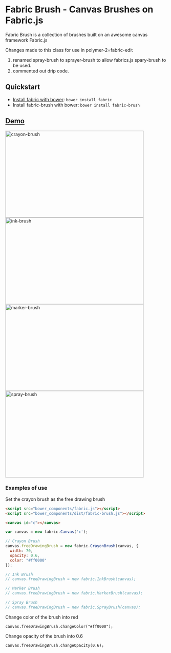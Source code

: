 # Fabric Brush - Canvas Brushes on Fabric.js
Fabric Brush is a collection of brushes built on an awesome canvas framework Fabric.js

Changes made to this class for use in polymer-2=fabric-edit
1. renamed spray-brush to sprayer-brush to allow fabrics.js spary-brush to be used.
2. commented out drip code.

## Quickstart
- [Install fabric with bower](https://github.com/kangax/fabric.js): `bower install fabric`
- Install fabric-brush with bower: `bower install fabric-brush`

## [Demo](https://tennisonchan.github.io/fabric-brush)

[<img src="https://tennisonchan.github.io/fabric-brush/images/crayon-brush.gif" alt="crayon-brush" width="432" height="270">](https://tennisonchan.github.io/fabric-brush)
[<img src="https://tennisonchan.github.io/fabric-brush/images/ink-brush.gif" alt="ink-brush" width="432" height="270">](https://tennisonchan.github.io/fabric-brush)
[<img src="https://tennisonchan.github.io/fabric-brush/images/marker-brush.gif" alt="marker-brush" width="432" height="270">](https://tennisonchan.github.io/fabric-brush)
[<img src="https://tennisonchan.github.io/fabric-brush/images/spray-brush.gif" alt="spray-brush" width="432" height="270">](https://tennisonchan.github.io/fabric-brush)

### Examples of use
Set the crayon brush as the free drawing brush

```html
<script src="bower_components/fabric.js"></script>
<script src="bower_components/dist/fabric-brush.js"></script>

<canvas id="c"></canvas>
```
```javascript
var canvas = new fabric.Canvas('c');

// Crayon Brush
canvas.freeDrawingBrush = new fabric.CrayonBrush(canvas, {
  width: 70,
  opacity: 0.6,
  color: "#ff0000"
});

// Ink Brush
// canvas.freeDrawingBrush = new fabric.InkBrush(canvas);

// Marker Brush
// canvas.freeDrawingBrush = new fabric.MarkerBrush(canvas);

// Spray Brush
// canvas.freeDrawingBrush = new fabric.SprayBrush(canvas);
```

Change color of the brush into red
```
canvas.freeDrawingBrush.changeColor("#ff0000");
```
Change opacity of the brush into 0.6
```
canvas.freeDrawingBrush.changeOpacity(0.6);
```
